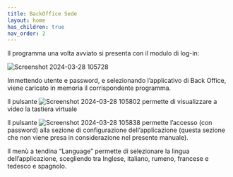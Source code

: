 ```yaml
---
title: BackOffice Sede
layout: home
has_children: true
nav_order: 2
---
```


Il programma una volta avviato si presenta con il modulo di log-in:

![Screenshot 2024-03-28 105728](https://github.com/BBCWiki/Manuals-user-/assets/164161230/403cf554-6ddb-418c-8778-a05e38791df7)

Immettendo utente e password, e selezionando l’applicativo di Back Office, viene caricato in memoria il corrispondente programma.

Il pulsante ![Screenshot 2024-03-28 105802](https://github.com/BBCWiki/Manuals-user-/assets/164161230/80e1061b-f2b8-4029-aa97-531d3ac4cb04)
permette di visualizzare a video la tastiera virtuale

Il pulsante ![Screenshot 2024-03-28 105838](https://github.com/BBCWiki/Manuals-user-/assets/164161230/daf8d7a5-371b-44e4-acb1-b2ee14628401)
permette l’accesso (con password) alla sezione di configurazione dell’applicazione (questa sezione che non viene presa in considerazione nel presente manuale).

Il menù a tendina “Language” permette di selezionare la lingua dell’applicazione, scegliendo tra Inglese, italiano, rumeno, francese e tedesco e spagnolo.


